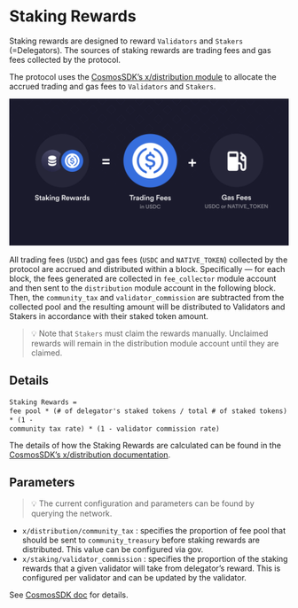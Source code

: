 # Staking Rewards

Staking rewards are designed to reward `Validators` and `Stakers` (=Delegators). The sources of staking rewards are trading fees and gas fees collected by the protocol.

The protocol uses the [CosmosSDK’s x/distribution module](https://docs.cosmos.network/main/build/modules/distribution) to allocate the accrued trading and gas fees to `Validators` and `Stakers`.

![Staking Rewards](../../artifacts/staking_rewards.png)

All trading fees (`USDC`) and gas fees (`USDC` and `NATIVE_TOKEN`) collected by the protocol are accrued and distributed within a block. Specifically — for each block, the fees generated are collected in `fee_collector` module account and then sent to the `distribution` module account in the following block. Then, the `community_tax` and `validator_commission` are subtracted from the collected pool and the resulting amount will be distributed to Validators and Stakers in accordance with their staked token amount.

>💡 Note that `Stakers` must claim the rewards manually. Unclaimed rewards will remain in the distribution module account until they are claimed.

## Details

```
Staking Rewards = 
fee pool * (# of delegator's staked tokens / total # of staked tokens) * (1 -
community tax rate) * (1 - validator commission rate)
```

The details of how the Staking Rewards are calculated can be found in the [CosmosSDK’s x/distribution documentation](https://docs.cosmos.network/main/build/modules/distribution#the-distribution-scheme).

## Parameters

>💡 The current configuration and parameters can be found by querying the network.

- `x/distribution/community_tax` : specifies the proportion of fee pool that should be sent to `community_treasury` before staking rewards are distributed. This value can be configured via gov.
- `x/staking/validator_commission` : specifies the proportion of the staking rewards that a given validator will take from delegator’s reward. This is configured per validator and can be updated by the validator.

See [CosmosSDK doc](https://docs.cosmos.network/main/build/modules/distribution#params) for details.
